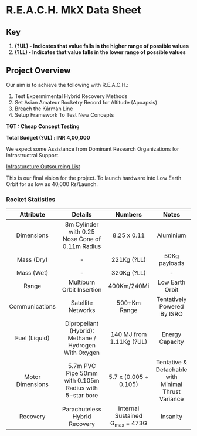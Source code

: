 <!-- Uses GitHub Flavoured Markdown-->

# R.E.A.C.H. MkX Data Sheet

## Key

 1. __(?UL) - Indicates that value falls in the higher range of possible values__
 2. __(?LL) - Indicates that value falls in the lower range of possible values__

## Project Overview

Our aim is to achieve the following with R.E.A.C.H.:
 1. Test Expermimental Hybrid Recovery Methods
 2. Set Asian Amateur Rocketry Record for Altitude (Apoapsis)
 3. Breach the Kármán Line
 4. Setup Framework To Test New Concepts

__TGT : Cheap Concept Testing__

__Total Budget (?UL) : INR 4,00,000__

We expect some Assistance from Dominant Research Organizations for Infrastructral Support.

[Infrasturcture Outsourcing List](External_Infrastructure.md)

This is our final vision for the project. To launch hardware into Low Earth Orbit for as low as 40,000 Rs/Launch.

### Rocket Statistics

|Attribute       |Details                                               |Numbers                                  |Notes                                              |
|:--------------:|:----------------------------------------------------:|:---------------------------------------:|:-------------------------------------------------:|
|Dimensions      |8m Cylinder with 0.25 Nose Cone of 0.11m Radius       |8.25 x 0.11                              |Aluminium                                          |
|Mass (Dry)      |-                                                     |221Kg (?LL)                              |50Kg payloads                                      |
|Mass (Wet)      |-                                                     |320Kg (?LL)                              |-                                                  |
|Range           |Multiburn Orbit Insertion                             |400Km/240Mi                              |Low Earth Orbit                                    |
|Communications  |Satellite Networks                                    |500+Km Range                             |Tentatively Powered By ISRO                        |
|Fuel (Liquid)   |Dipropellant (Hybrid): Methane / Hydrogen With Oxygen |140 MJ from 1.11Kg (?UL)                 |Energy Capacity                                    |
|Motor Dimensions|5.7m PVC Pipe 50mm with 0.105m Radius with 5-star bore|5.7 x (0.005 + 0.105)                    |Tentative & Detachable with Minimal Thrust Variance|
|Recovery        |Parachuteless Hybrid Recovery                         |Internal Sustained G<sub>max</sub> = 473G|Insanity                                           |

##
